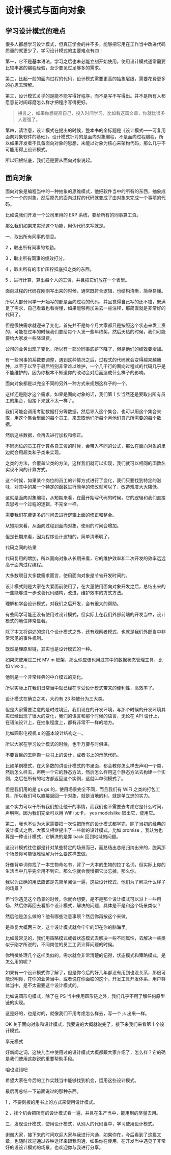 设计模式与面向对象
===============

学习设计模式的难点
---------------

很多人都想学习设计模式，但真正学会的并不多，能够把它用在工作当中改进代码质量的就更少了。学习设计模式的主要难点有四：

第一，它不是基本语法，学习之后也未必能立刻开始使用。使用设计模式通常需要比较丰富的编程经验，至少要见过足够多的需求。

第二，比起一般的面向过程的代码，设计模式需要更高的抽象层级，需要花费更多的心思去理解。

第三，设计模式关乎的是能不能写得好程序，而不是写不写得出。并不是所有人都愿意花时间琢磨怎么样才把程序写得更好。

> 换言之，如果你想提高自己，投入时间学习，比如看这篇文章，你就比很多人要强了。

第四，请注意，设计模式在提出的时候，整本书的全标题是《设计模式——可复用面向对象软件的基础》。设计模式针对的是面向对象编程，不是面向过程编程，所以如果开发者不具备面向对象的思想，未能以对象为核心来架构代码，那么几乎不可能用得上设计模式。

所以归根结底，我们还是要从面向对象说起。

面向对象
--------

面向对象是编程当中的一种抽象的思维模式，他把软件当中的所有的东西，抽象成一个一个的对象，然后原先的面向过程的代码就变成了由对象来完成一个事项的代码。

比如说我们开发一个公司里用的 ERP 系统，要给所有的同事算工资。

那么我们如果来实现这个功能，用伪代码来写就是。

一，取出所有同事的信息。

2 ，取出所有同事的考勤。

3 ，取出所有同事的绩效打分。

4 ，取出所有的市价压拧扣底扣之类的东西。

5 ，进行计算，算出每个人的工资，并且把它们放在一个表里。

面向过程的代码在刚刚写出来的时候，通常既符合逻辑，也结构清晰，简单易懂。

所以大部分同学一开始写的都是面向过程的代码，并且觉得自己写的还不错，既满足了需求，自己看着也看得懂，如果能够再加进去一些注释，那简直就是非常好的代码了。

但是很快需求就迎来了变化，首先并不是每个月大家都只是按照这个状态来发工资的，可能在过年的时候我们要给每个人发一些年终奖，然后天热的时候，我们可能要给大家发一些降温费。

公司的业务出现了变化，所以有一部分同事底薪下降了，但是他们的绩效要增加。

有一些同事的系数要调整，遇到这种情况之后，过程式的代码就会变得越来越臃肿，以至于以至于最后特别非常难以维护，一个几千行的面向过程式的代码几乎是不能维护的，因为你根本不知道你的改动会对后面造成什么样子的影响。

面向对象都是以完全不同的另外一种方式来规划这样子的一个。

这样还是刚才这个需求，如果是面向对象的话，我们第 1 步当然还是要取出所有员工的集合，但接下来就不太一样了。

我们可能会调用考勤数据打分等数据，然后导入这个集合，也可以用这个集合来取，用这个集合里面的每个员工，来去取他们所每个月他们自己所需要的每个数据。

然后这些数据，会再去进行加权和修正。

不同岗位的员工在计算各自工资的时候，会带入不同的公式，那么在面向对象的里边就会用超类和子类来实现。

之类的方法，会覆盖父类的方法，这样我们就可以实现，我们就可以相同的函数名实现不同的计算方式。

这个时候，如果某个岗位的员工的计算方式进行了变化，我们只要找到特定的滋味，对其中的某一个特定的函数进行简单的修改就可以了，改造难度大大降低。

这就是面向对象编程，从短期来看，在最开始写代码的时候，它的逻辑和我们直接去思考一个过程的逻辑，不完全一样。

需要我们花费更多的时间去进行逻辑上面的修正和整合。

从短期来看，从面向过程到面向对象，使用的时间会增加。

但是长期来看，因为程序设计逻辑的，简单清晰明了。

代码之间的结果

代码复用的增加，所以面向对象从长期来看，它的维护效率和二次开发的效率远远高于面向过程编程。

大多数项目大多数需求而言，使用面向对象是节省开发时间的。

设计模式则是大家在大爱面前使用了，在大量使用面向对象开发之后，总结出来的一些能够进一步改善代码结构，改进，维护效率的方式方法。

理解和学会设计模式，对我们之后开发，会有很大的帮助。

有些同学可能还没有使用过设计模式，但实际上在我们外部前端的开发当中，设计模式的地位非常显著。

除了本文将讲述的这几个设计模式之外，还有观察者模式，也就是我们外部当中非常常见的事件机制。

既然是理原型链，其实也是设计模式的一种。

如果您使用过三代 MV m 框架，那么你应该也用过其中的数据状态管理工具，比如 vivo x 。

他则是一个非常经典的中介模式的变化。

所以实际上在我们日常当中就已经在享受设计模式带来的便利性，高效率了。

设计模式在确立之初，大约有 23 种被分为三大类。

但是大家需要注意的是时过境迁，我们现在的开发环境，与那个时候的开发环境其实已经出现了很大的变化，我们的语言和那个时候的语言，无论在 API 设计上，在语法设计上，在抽象程度上，都有非常不一样的地方。

比如圆形电视机 s 的基本设计结构之一。

所以大家在学习设计模式的时候，也千万要与时俱进。

不要盲目的去照搬一些书上的设计，或者书上的示范代码。

比如单例模式，在大多数的讲设计模式的书里面，都会教你怎么样去声明一个类，然后怎么样去，声明一个它的静态方法，然后怎么样用这个静态方法去构建一个实例，之后在所有的地方都返回这个实例，这就叫单例模式了。

但是我们用的是 gs gs 的，使用场景完全不同，而且我们有 WiFi 之类的打包工具，所以我们可以直接返回一个对象，就是当地的利，就是单立忠的实力。

这个实力可以干所有我们想让他干的事情，而我们也不需要去考虑它是什么时间，声明啊，因为我们完全可以用 WiFi 太卡， yes modelslike 取出它，使用它。

第二，我也不认为大家需要把一次性把所有的设计模式都学完，除了当初的经典的设计模式之后，大家又相继提出了一些新的设计模式，比如 promise ，我认为也算是一种设计模式，它解决的是靠 back 回到地域的问题。

这设计模式往往都是针对某些特定的场景而已，而总结出总结归纳出来的，脱离那个场景你可能很难理解为什么要这样去做。

好像背单词你找了一本生物命名书，背了一大本的生物的拉丁名词，但实际上你的生活当中几乎完全用不到它，那么你就会慢慢把它淡忘掉，那么你。

我以为正确的用法应该是先简单阅读一遍，这些设计模式，他们为了解决什么样子的场景？

但当你遇见这个场景的时候，你就会想要，是不是那个设计模式可以派上一些用场，然后你再回去看那个设计模式，解决的问题，具体是不是和这个场景类似？

然后他是怎么做的？他有哪些注意事项？然后你再按这个来做。

是重复大概两三次，这个设计模式就会牢牢的印在你的脑海里。

比如最常见的，我们用策略模式或者状态模式去解决一些不同属性，去解决一些类似于刚才所说的，不同岗位的员工工资计算问题的时候。

你稍微处理几个这样类似的，需求就会非常清楚的记得，状态模式和策略模式，是怎么用的呢？

如果有一个设计模式你了解了，但是你今后的好几年都没有用到也没关系，那很可能说明你，在你的业务当中，或者说在你面临的这个，开发工具开发体系，用户群体当中，是不太需要这个设计模式的。

比如说圆形电模式，除了在 PS 当中使用圆形链之外，我们几乎不用了解任何原型链的实现。

这是好的，也是对的，就像我们不用考虑怎么样去，写一个 js 出来一样。

OK 关于面向对象和设计模式，我要说的大概就说完了，接下来我们来看第 1 个设计模式。

享元模式

好新闻之词，这块儿当中使用过的设计模式大概都跟大家介绍了，怎么样？它的确是我们使用这款锐的重要帮助手段。

咱也没错吧

希望大家在今后的工作实践当中能够找到机会，运用这些设计模式。

最后再总结一下前面说过的那种东西。

1 ，不要刻板的用书上的方式来使用设计模式。

2 ，找个机会把所有的设计模式看一遍，并且在生产当中，能用到的尽量去用。

三，发现设计模式，使用设计模式，从别人的代码当中，学习使用设计模式。

谢谢大家，接下来的时间欢迎大家与我进行沟通，如果你在，今后看到了这篇文章，也随时欢迎通过各种途径来跟我沟通，如果你在使用，在开发当中遇见了非常好的设设计模式的场景，也欢迎你与我进行分享。
